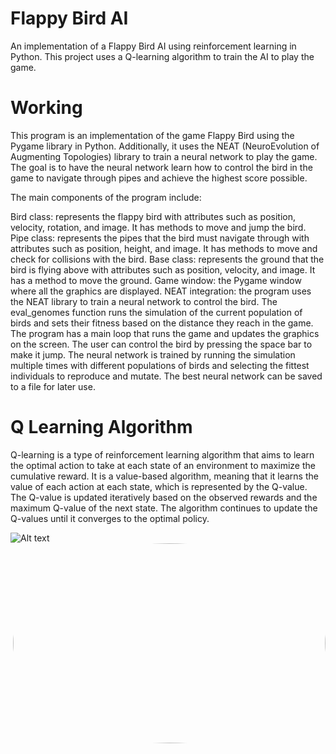 # Flappy Bird AI
An implementation of a Flappy Bird AI using reinforcement learning in Python. This project uses a Q-learning algorithm to train the AI to play the game.

# Working 
This program is an implementation of the game Flappy Bird using the Pygame library in Python. Additionally, it uses the NEAT (NeuroEvolution of Augmenting Topologies) library to train a neural network to play the game. The goal is to have the neural network learn how to control the bird in the game to navigate through pipes and achieve the highest score possible.

The main components of the program include:

Bird class: represents the flappy bird with attributes such as position, velocity, rotation, and image. It has methods to move and jump the bird.
Pipe class: represents the pipes that the bird must navigate through with attributes such as position, height, and image. It has methods to move and check for collisions with the bird.
Base class: represents the ground that the bird is flying above with attributes such as position, velocity, and image. It has a method to move the ground.
Game window: the Pygame window where all the graphics are displayed.
NEAT integration: the program uses the NEAT library to train a neural network to control the bird. The eval_genomes function runs the simulation of the current population of birds and sets their fitness based on the distance they reach in the game.
The program has a main loop that runs the game and updates the graphics on the screen. The user can control the bird by pressing the space bar to make it jump. The neural network is trained by running the simulation multiple times with different populations of birds and selecting the fittest individuals to reproduce and mutate. The best neural network can be saved to a file for later use.

# Q Learning Algorithm 
Q-learning is a type of reinforcement learning algorithm that aims to learn the optimal action to take at each state of an environment to maximize the cumulative reward. It is a value-based algorithm, meaning that it learns the value of each action at each state, which is represented by the Q-value. The Q-value is updated iteratively based on the observed rewards and the maximum Q-value of the next state. The algorithm continues to update the Q-values until it converges to the optimal policy.
  

![Alt text]("https://cdn-media-1.freecodecamp.org/images/s39aVodqNAKMTcwuMFlyPSy76kzAmU5idMzk")
<img align="right" alt="GIF" src="https://cdn-media-1.freecodecamp.org/images/s39aVodqNAKMTcwuMFlyPSy76kzAmU5idMzk" width="500" height="320" style="border-radius:50%" />



